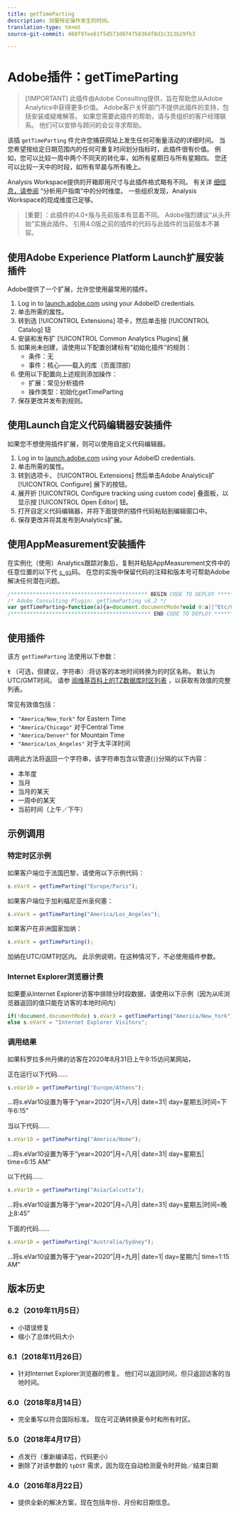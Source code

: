 ```yaml
---
title: getTimeParting
description: 测量特定操作发生的时间。
translation-type: tm+mt
source-git-commit: 468f97ee61f5d573d07475836df8d2c313b29fb3

---
```



# Adobe插件：getTimeParting

> [!IMPORTANT] 此插件由Adobe Consulting提供，旨在帮助您从Adobe Analytics中获得更多价值。 Adobe客户关怀部门不提供此插件的支持，包括安装或疑难解答。 如果您需要此插件的帮助，请与贵组织的客户经理联系。 他们可以安排与顾问的会议寻求帮助。

该插 `getTimeParting` 件允许您捕获网站上发生任何可衡量活动的详细时间。 当您希望按给定日期范围内的任何可重复时间划分指标时，此插件很有价值。 例如，您可以比较一周中两个不同天的转化率，如所有星期日与所有星期四。 您还可以比较一天中的时段，如所有早晨与所有晚上。

Analysis Workspace提供的开箱即用尺寸与此插件格式略有不同。 有关详 [细信息，请参阅](/help/analyze/analysis-workspace/components/dimensions/time-parting-dimensions.md) “分析用户指南”中的分时维度。 一些组织发现，Analysis Workspace的现成维度已足够。

> [重要] ：此插件的4.0+版与先前版本有显着不同。 Adobe强烈建议“从头开始”实施此插件。 引用4.0版之前的插件的代码与此插件的当前版本不兼容。

## 使用Adobe Experience Platform Launch扩展安装插件

Adobe提供了一个扩展，允许您使用最常用的插件。

1. Log in to [launch.adobe.com](https://launch.adobe.com) using your AdobeID credentials.
1. 单击所需的属性。
1. 转到选 [!UICONTROL Extensions] 项卡，然后单击按 [!UICONTROL Catalog] 钮
1. 安装和发布扩 [!UICONTROL Common Analytics Plugins] 展
1. 如果尚未创建，请使用以下配置创建标有“初始化插件”的规则：
   * 条件：无
   * 事件：核心——载入的库（页面顶部）
1. 使用以下配置向上述规则添加操作：
   * 扩展：常见分析插件
   * 操作类型：初始化getTimeParting
1. 保存更改并发布到规则。

## 使用Launch自定义代码编辑器安装插件

如果您不想使用插件扩展，则可以使用自定义代码编辑器。

1. Log in to [launch.adobe.com](https://launch.adobe.com) using your AdobeID credentials.
1. 单击所需的属性。
1. 转到选项卡， [!UICONTROL Extensions] 然后单击Adobe Analytics扩 [!UICONTROL Configure] 展下的按钮。
1. 展开折 [!UICONTROL Configure tracking using custom code] 叠面板，以显示按 [!UICONTROL Open Editor] 钮。
1. 打开自定义代码编辑器，并将下面提供的插件代码粘贴到编辑窗口中。
1. 保存更改并将其发布到Analytics扩展。

## 使用AppMeasurement安装插件

在实例化（使用）Analytics跟踪对象后，复制并粘贴AppMeasurement文件中的任意位置的以下代 [`s_gi`](../functions/s-gi.md)码。 在您的实施中保留代码的注释和版本号可帮助Adobe解决任何潜在问题。

```js
/******************************************* BEGIN CODE TO DEPLOY *******************************************/
/* Adobe Consulting Plugin: getTimeParting v6.2 */
var getTimeParting=function(a){a=document.documentMode?void 0:a||"Etc/GMT";a=(new Date).toLocaleDateString("en-US",{timeZone:a, minute:"numeric",hour:"numeric",weekday:"long",day:"numeric",year:"numeric",month:"long"});a=/([a-zA-Z]+).*?([a-zA-Z]+).*?([0-9]+).*?([0-9]+)(.*?)([0-9])(.*)/.exec(a);return"year="+a[4]+" | month="+a[2]+" | date="+a[3]+" | day="+a[1]+" | time="+(a[6]+a[7])};
/******************************************** END CODE TO DEPLOY ********************************************/
```

## 使用插件

该方 `getTimeParting` 法使用以下参数：

**`t`** （可选，但建议，字符串）:将访客的本地时间转换为的时区名称。  默认为UTC/GMT时间。 请参 [阅维基百科上的TZ数据库时区列表](https://en.wikipedia.org/wiki/List_of_tz_database_time_zones) ，以获取有效值的完整列表。

常见有效值包括：

* `"America/New_York"` for Eastern Time
* `"America/Chicago"` 对于Central Time
* `"America/Denver"` for Mountain Time
* `"America/Los_Angeles"` 对于太平洋时间

调用此方法将返回一个字符串，该字符串包含以管道(`|`)分隔的以下内容：

* 本年度
* 当月
* 当月的某天
* 一周中的某天
* 当前时间（上午／下午）

## 示例调用

### 特定时区示例

如果客户端位于法国巴黎，请使用以下示例代码：

```js
s.eVarX = getTimeParting("Europe/Paris");
```

如果客户端位于加利福尼亚州圣何塞：

```js
s.eVarX = getTimeParting("America/Los_Angeles");
```

如果客户在非洲国家加纳：

```js
s.eVarX = getTimeParting();
```

加纳在UTC/GMT时区内。  此示例说明，在这种情况下，不必使用插件参数。

### Internet Explorer浏览器计费

如果要从Internet Explorer访客中排除分时段数据，请使用以下示例（因为从IE浏览器返回的值只能在访客的本地时间内）

```js
if(!document.documentMode) s.eVarX = getTimeParting("America/New_York");
else s.eVarX = "Internet Explorer Visitors";
```

### 调用结果

如果科罗拉多州丹佛的访客在2020年8月31日上午9:15访问某网站，

正在运行以下代码……

```js
s.eVar10 = getTimeParting("Europe/Athens");
```

...将s.eVar10设置为等于“year=2020”|月=八月| date=31| day=星期五|时间=下午6:15&quot;

当以下代码……

```js
s.eVar10 = getTimeParting("America/Nome");
```

...将s.eVar10设置为等于“year=2020”|月=八月| date=31| day=星期五| time=6:15 AM&quot;

以下代码……

```js
s.eVar10 = getTimeParting("Asia/Calcutta");
```

...将s.eVar10设置为等于“year=2020”|月=八月| date=31| day=星期五|时间=晚上8:45”

下面的代码……

```js
s.eVar10 = getTimeParting("Australia/Sydney");
```

...将s.eVar10设置为等于“year=2020”|月=九月| date=1| day=星期六| time=1:15 AM&quot;

## 版本历史

### 6.2（2019年11月5日）

* 小错误修复
* 缩小了总体代码大小

### 6.1（2018年11月26日）

* 针对Internet Explorer浏览器的修复。 他们可以返回时间，但只返回访客的当地时间。

### 6.0（2018年8月14日）

* 完全重写以符合国际标准。 现在可正确转换夏令时和所有时区。

### 5.0（2018年4月17日）

* 点发行（重新编译后，代码更小）
* 删除了对该参数的 `tpDST` 需求，因为现在自动检测夏令时开始／结束日期

### 4.0（2016年8月22日）

* 提供全新的解决方案，现在包括年份、月份和日期信息。
